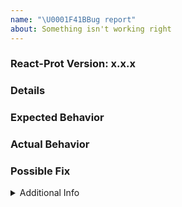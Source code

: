 ```yaml
---
name: "\U0001F41BBug report"
about: Something isn't working right
---
```


### React-Prot Version: x.x.x

<!--- Provide the exact version of React-Proto in which you see the bug.  -->

### Details

<!--- Provide a more detailed introduction to the issue itself, and why you consider it to be a bug.  How has this bug affected 
you? What were you trying to accomplish? -->

### Expected Behavior

<!--- Tell us what should happen -->

### Actual Behavior

<!--- Tell us what happens instead -->

### Possible Fix

<!--- Not obligatory, but suggest a fix or reason for the bug -->

<details><summary>Additional Info</summary>

### Your Environment

<!-- Include as many relevant details about the environment you experienced the bug in -->

- Environment name and version (e.g. Windows 10, node.js 5.4):
- Operating System and version (Mac or Linux):
- Useful link to screenshot or any other information:

### Steps to Reproduce

<!-- or an unambiguous set of steps to reproduce this bug -->

<!-- include code to reproduce, if relevant -->

1.  first...
2.
3.
4.

### Stack Trace

<!-- If an error is thrown, provide the stack trace here -->

</details>

